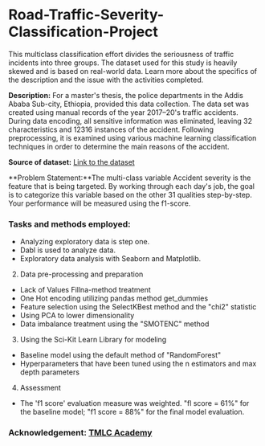 # Road-Traffic-Severity-Classification-Project
This multiclass classification effort divides the seriousness of traffic incidents into three groups. The dataset used for this study is heavily skewed and is based on real-world data. Learn more about the specifics of the description and the issue with the activities completed.

**Description:** For a master's thesis, the police departments in the Addis Ababa Sub-city, Ethiopia, provided this data collection. The data set was created using manual records of the year 2017–20's traffic accidents. During data encoding, all sensitive information was eliminated, leaving 32 characteristics and 12316 instances of the accident. Following preprocessing, it is examined using various machine learning classification techniques in order to determine the main reasons of the accident.

**Source of dataset:** [Link to the dataset](https://www.narcis.nl/dataset/RecordID/oai%3Aeasy.dans.knaw.nl%3Aeasy-dataset%3A191591)

**Problem Statement:**The multi-class variable Accident severity is the feature that is being targeted. By working through each day's job, the goal is to categorize this variable based on the other 31 qualities step-by-step. Your performance will be measured using the f1-score.


### Tasks and methods employed:

- Analyzing exploratory data is step one.
- Dabl is used to analyze data.
- Exploratory data analysis with Seaborn and Matplotlib.

2. Data pre-processing and preparation
- Lack of Values Fillna-method treatment
- One Hot encoding utilizing pandas method get_dummies 
- Feature selection using the SelectKBest method and the "chi2" statistic
- Using PCA to lower dimensionality
- Data imbalance treatment using the "SMOTENC" method

3. Using the Sci-Kit Learn Library for modeling
- Baseline model using the default method of "RandomForest"
- Hyperparameters that have been tuned using the n estimators and max depth parameters

4. Assessment
- The 'f1 score' evaluation measure was weighted.
"fl score = 61%" for the baseline model; "f1 score = 88%" for the final model evaluation.

### Acknowledgement: [TMLC Academy](https://www.themlco.com/Academy/index.html)

